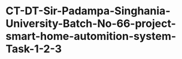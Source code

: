 # CT-DT-Sir-Padampa-Singhania-University-Batch-No-66-project-smart-home-automition-system-Task-1-2-3
